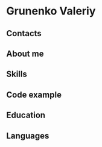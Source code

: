 # Grunenko Valeriy

## Contacts

## About me

## Skills

## Code example

## Education

## Languages
